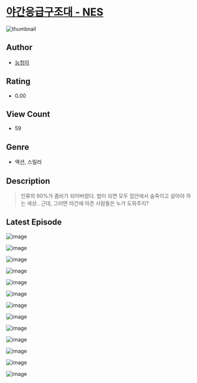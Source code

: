 # [야간응급구조대 - NES](https://comic.naver.com/challenge/list?titleId=810745)
![thumbnail](https://image-comic.pstatic.net/user_contents_data/challenge_comic/2023/05/25/350465/upload_3545798763583189560_480x623.jpeg)

## Author
- [능청이](https://comic.naver.com/artistTitle?id=350465)

## Rating
- 0.00

## View Count
- 59

## Genre
- 액션, 스릴러

## Description
> 인류의 90%가 좀비가 되어버렸다. 밤이 되면 모두 집안에서 숨죽이고 살아야 하는 세상.. 근데, 그러면 야간에 아픈 사람들은 누가 도와주지?


## Latest Episode
![image](https://image-comic.pstatic.net/user_contents_data/challenge_comic/2023/05/25/350465/upload_4122310303086426425.jpeg)

![image](https://image-comic.pstatic.net/user_contents_data/challenge_comic/2023/05/25/350465/upload_7378641338786787941.jpeg)

![image](https://image-comic.pstatic.net/user_contents_data/challenge_comic/2023/05/25/350465/upload_3990806311430468404.jpeg)

![image](https://image-comic.pstatic.net/user_contents_data/challenge_comic/2023/05/25/350465/upload_3545002931124384867.jpeg)

![image](https://image-comic.pstatic.net/user_contents_data/challenge_comic/2023/05/25/350465/upload_4064042577688803381.jpeg)

![image](https://image-comic.pstatic.net/user_contents_data/challenge_comic/2023/05/25/350465/upload_3976736973576812641.jpeg)

![image](https://image-comic.pstatic.net/user_contents_data/challenge_comic/2023/05/25/350465/upload_4050537499703337529.jpeg)

![image](https://image-comic.pstatic.net/user_contents_data/challenge_comic/2023/05/25/350465/upload_4135818912337585717.jpeg)

![image](https://image-comic.pstatic.net/user_contents_data/challenge_comic/2023/05/25/350465/upload_7076055748215058996.jpeg)

![image](https://image-comic.pstatic.net/user_contents_data/challenge_comic/2023/05/25/350465/upload_3702299060346499890.jpeg)

![image](https://image-comic.pstatic.net/user_contents_data/challenge_comic/2023/05/25/350465/upload_3978705296941998438.jpeg)

![image](https://image-comic.pstatic.net/user_contents_data/challenge_comic/2023/05/25/350465/upload_3906649902799741493.jpeg)

![image](https://image-comic.pstatic.net/user_contents_data/challenge_comic/2023/05/25/350465/upload_3559307362583208294.jpeg)
